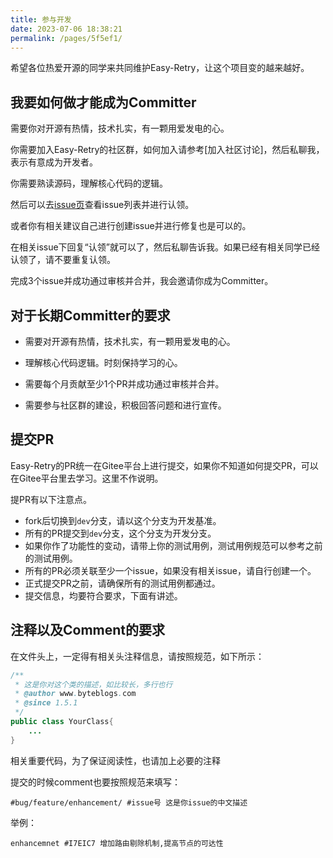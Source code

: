 ```yaml
---
title: 参与开发
date: 2023-07-06 18:38:21
permalink: /pages/5f5ef1/
---
```


希望各位热爱开源的同学来共同维护Easy-Retry，让这个项目变的越来越好。

## 我要如何做才能成为Committer

需要你对开源有热情，技术扎实，有一颗用爱发电的心。

你需要加入Easy-Retry的社区群，如何加入请参考[加入社区讨论]，然后私聊我，表示有意成为开发者。

你需要熟读源码，理解核心代码的逻辑。

然后可以去[issue页](https://gitee.com/aizuda/easy-retry/issues)查看issue列表并进行认领。

或者你有相关建议自己进行创建issue并进行修复也是可以的。

在相关issue下回复“认领”就可以了，然后私聊告诉我。如果已经有相关同学已经认领了，请不要重复认领。

完成3个issue并成功通过审核并合并，我会邀请你成为Committer。

## 对于长期Committer的要求

* 需要对开源有热情，技术扎实，有一颗用爱发电的心。

* 理解核心代码逻辑。时刻保持学习的心。

* 需要每个月贡献至少1个PR并成功通过审核并合并。

* 需要参与社区群的建设，积极回答问题和进行宣传。

## 提交PR

Easy-Retry的PR统一在Gitee平台上进行提交，如果你不知道如何提交PR，可以在Gitee平台里去学习。这里不作说明。

提PR有以下注意点。

* fork后切换到`dev`分支，请以这个分支为开发基准。
* 所有的PR提交到`dev`分支，这个分支为开发分支。
* 如果你作了功能性的变动，请带上你的测试用例，测试用例规范可以参考之前的测试用例。
* 所有的PR必须关联至少一个issue，如果没有相关issue，请自行创建一个。
* 正式提交PR之前，请确保所有的测试用例都通过。
* 提交信息，均要符合要求，下面有讲述。

## 注释以及Comment的要求

在文件头上，一定得有相关头注释信息，请按照规范，如下所示：
```java
/**
 * 这是你对这个类的描述，如比较长，多行也行
 * @author www.byteblogs.com
 * @since 1.5.1
 */
public class YourClass{
	...
}
```

相关重要代码，为了保证阅读性，也请加上必要的注释

提交的时候comment也要按照规范来填写：
```
#bug/feature/enhancement/ #issue号 这是你issue的中文描述
```
举例：
```
enhancemnet #I7EIC7 增加路由剔除机制,提高节点的可达性
```

